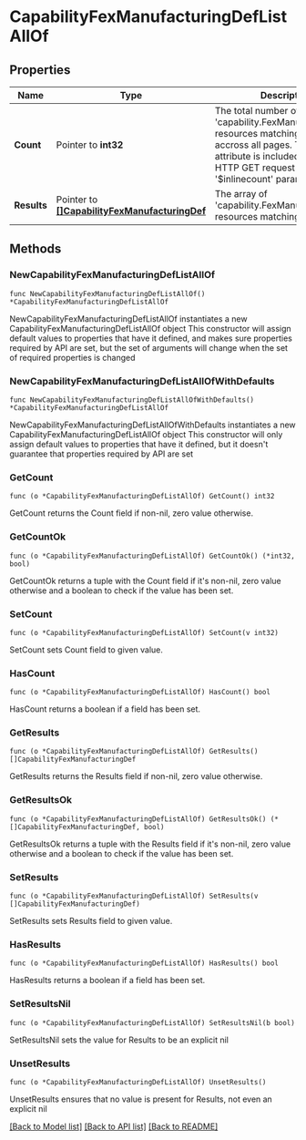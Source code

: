 # CapabilityFexManufacturingDefListAllOf

## Properties

Name | Type | Description | Notes
------------ | ------------- | ------------- | -------------
**Count** | Pointer to **int32** | The total number of &#39;capability.FexManufacturingDef&#39; resources matching the request, accross all pages. The &#39;Count&#39; attribute is included when the HTTP GET request includes the &#39;$inlinecount&#39; parameter. | [optional] 
**Results** | Pointer to [**[]CapabilityFexManufacturingDef**](CapabilityFexManufacturingDef.md) | The array of &#39;capability.FexManufacturingDef&#39; resources matching the request. | [optional] 

## Methods

### NewCapabilityFexManufacturingDefListAllOf

`func NewCapabilityFexManufacturingDefListAllOf() *CapabilityFexManufacturingDefListAllOf`

NewCapabilityFexManufacturingDefListAllOf instantiates a new CapabilityFexManufacturingDefListAllOf object
This constructor will assign default values to properties that have it defined,
and makes sure properties required by API are set, but the set of arguments
will change when the set of required properties is changed

### NewCapabilityFexManufacturingDefListAllOfWithDefaults

`func NewCapabilityFexManufacturingDefListAllOfWithDefaults() *CapabilityFexManufacturingDefListAllOf`

NewCapabilityFexManufacturingDefListAllOfWithDefaults instantiates a new CapabilityFexManufacturingDefListAllOf object
This constructor will only assign default values to properties that have it defined,
but it doesn't guarantee that properties required by API are set

### GetCount

`func (o *CapabilityFexManufacturingDefListAllOf) GetCount() int32`

GetCount returns the Count field if non-nil, zero value otherwise.

### GetCountOk

`func (o *CapabilityFexManufacturingDefListAllOf) GetCountOk() (*int32, bool)`

GetCountOk returns a tuple with the Count field if it's non-nil, zero value otherwise
and a boolean to check if the value has been set.

### SetCount

`func (o *CapabilityFexManufacturingDefListAllOf) SetCount(v int32)`

SetCount sets Count field to given value.

### HasCount

`func (o *CapabilityFexManufacturingDefListAllOf) HasCount() bool`

HasCount returns a boolean if a field has been set.

### GetResults

`func (o *CapabilityFexManufacturingDefListAllOf) GetResults() []CapabilityFexManufacturingDef`

GetResults returns the Results field if non-nil, zero value otherwise.

### GetResultsOk

`func (o *CapabilityFexManufacturingDefListAllOf) GetResultsOk() (*[]CapabilityFexManufacturingDef, bool)`

GetResultsOk returns a tuple with the Results field if it's non-nil, zero value otherwise
and a boolean to check if the value has been set.

### SetResults

`func (o *CapabilityFexManufacturingDefListAllOf) SetResults(v []CapabilityFexManufacturingDef)`

SetResults sets Results field to given value.

### HasResults

`func (o *CapabilityFexManufacturingDefListAllOf) HasResults() bool`

HasResults returns a boolean if a field has been set.

### SetResultsNil

`func (o *CapabilityFexManufacturingDefListAllOf) SetResultsNil(b bool)`

 SetResultsNil sets the value for Results to be an explicit nil

### UnsetResults
`func (o *CapabilityFexManufacturingDefListAllOf) UnsetResults()`

UnsetResults ensures that no value is present for Results, not even an explicit nil

[[Back to Model list]](../README.md#documentation-for-models) [[Back to API list]](../README.md#documentation-for-api-endpoints) [[Back to README]](../README.md)


